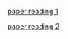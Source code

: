 [paper reading 1](https://blog.csdn.net/sinat_30372583/article/details/79634863)

[paper reading 2](https://blog.csdn.net/sinat_30372583/article/details/79763677)
